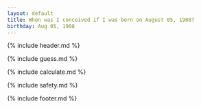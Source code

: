 ```yaml
---
layout: default
title: When was I conceived if I was born on August 05, 1908?
birthday: Aug 05, 1908
---
```


{% include header.md %}

{% include guess.md %}

{% include calculate.md %}

{% include safety.md %}

{% include footer.md %}



